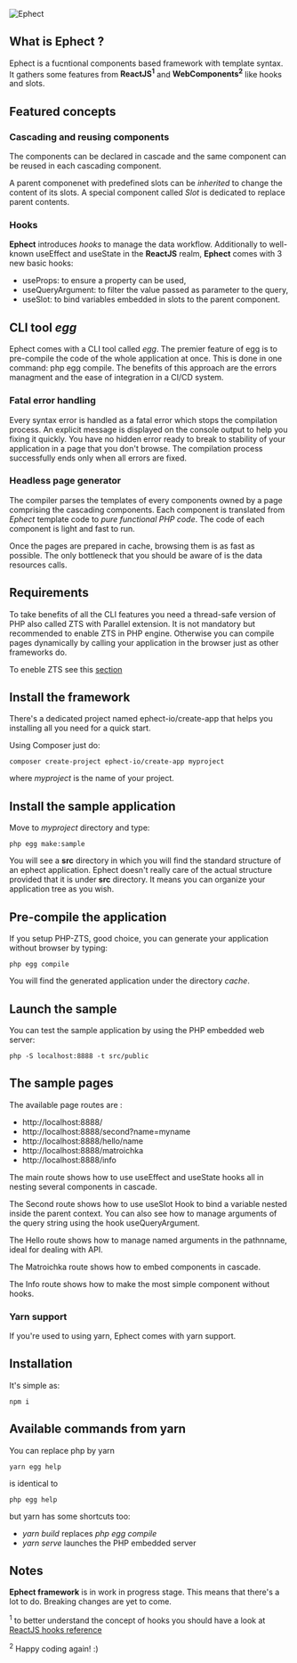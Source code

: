 ![Ephect](docs/salamandra.png)

## What is Ephect ?

Ephect is a fucntional components based framework with template syntax. It gathers some features from **ReactJS<sup>1</sup>** and **WebComponents<sup>2</sup>** like hooks and slots.

## Featured concepts

### Cascading and reusing components

The components can be declared in cascade and the same component can be reused in each cascading component.

A parent componenet with predefined slots can be *inherited* to change the content of its slots. A special component called *Slot* is dedicated to replace parent contents.

### Hooks

**Ephect** introduces *hooks* to manage the data workflow. Additionally to well-known useEffect and useState in the **ReactJS** realm, **Ephect** comes with 3 new basic hooks:

- useProps: to ensure a property can be used,
- useQueryArgument: to filter the value passed as parameter to the query,
- useSlot: to bind variables embedded in slots to the parent component.

## CLI tool *egg*

Ephect comes with a CLI tool called *egg*. The premier feature of egg is to pre-compile the code of the whole application at once. This is done in one command: php egg compile. The benefits of this approach are the errors managment and the ease of integration in a CI/CD system.

### Fatal error handling

Every syntax error is handled as a fatal error which stops the compilation process. An explicit message is displayed on the console output to help you fixing it quickly. You have no hidden error ready to break to stability of your application in a page that you don't browse. The compilation process successfully ends only when all errors are fixed.

### Headless page generator

The compiler parses the templates of every components owned by a page comprising the cascading components. Each component is translated from *Ephect* template code to *pure functional PHP code*. The code of each component is light and fast to run. 

Once the pages are prepared in cache, browsing them is as fast as possible. The only bottleneck that you should be aware of is the data resources calls.

## Requirements

To take benefits of all the CLI features you need a thread-safe version of PHP also called ZTS with Parallel extension. It is not mandatory but recommended to enable ZTS in PHP engine. Otherwise you can compile pages dynamically by calling your application in the browser just as other frameworks do.

To eneble ZTS see this [section](docs/enable-zts)

## Install the framework

There's a dedicated project named ephect-io/create-app that helps you installing all you need for a quick start. 

Using Composer just do:

    composer create-project ephect-io/create-app myproject

where *myproject* is the name of your project. 

## Install the sample application

Move to *myproject* directory and type:

    php egg make:sample

You will see a **src** directory in which you will find the standard structure of an ephect application. Ephect doesn't really care of the actual structure provided that it is under **src** directory. It means you can organize your application tree as you wish.

## Pre-compile the application

If you setup PHP-ZTS, good choice, you can generate your application without browser by typing:

    php egg compile

You will find the generated application under the directory *cache*.

## Launch the sample

You can test the sample application by using the PHP embedded web server:

    php -S localhost:8888 -t src/public

## The sample pages 

The available page routes are :
 - http://localhost:8888/
 - http://localhost:8888/second?name=myname
 - http://localhost:8888/hello/name
 - http://localhost:8888/matroichka
 - http://localhost:8888/info

The main route shows how to use useEffect and useState hooks all in nesting several components in cascade.

The Second route shows how to use useSlot Hook to bind a variable nested inside the parent context. You can also see how to manage arguments of the query string using the hook useQueryArgument.

The Hello route shows how to manage named arguments in the pathnname, ideal for dealing with API.

The Matroichka route shows how to embed components in cascade.

The Info route shows how to make the most simple component without hooks.

### Yarn support

If you're used to using yarn, Ephect comes with yarn support.

## Installation

It's simple as:

    npm i

## Available commands from yarn

You can replace php by yarn

    yarn egg help

is identical to

    php egg help

but yarn has some shortcuts too:

 - *yarn build* replaces *php egg compile*
 - *yarn serve* launches the PHP embedded server

## Notes

**Ephect framework** is in work in progress stage. This means that there's a lot to do. Breaking changes are yet to come.

<sup>1</sup> to better understand the concept of hooks you should have a look at [ReactJS hooks reference](https://reactjs.org/docs/hooks-reference.html)

<sup>2</sup> 
Happy coding again! :)
